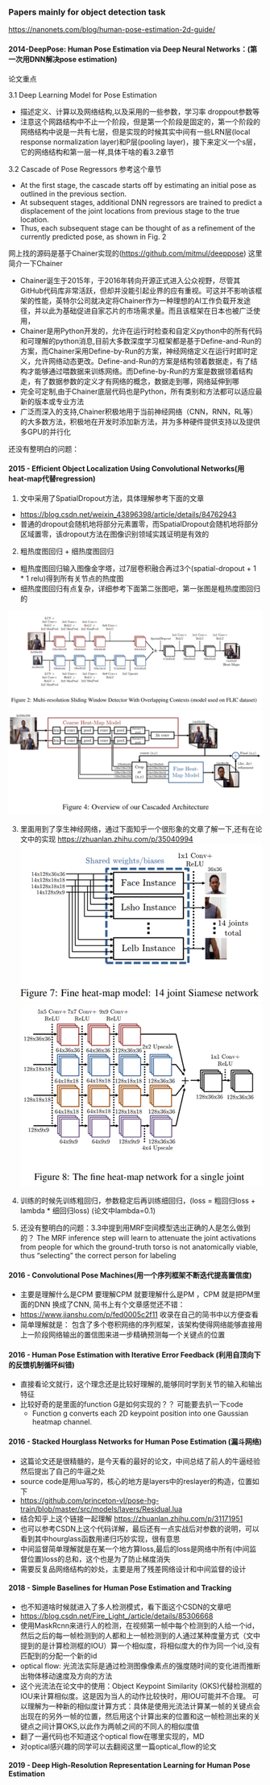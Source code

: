 ### Papers mainly for object detection task

https://nanonets.com/blog/human-pose-estimation-2d-guide/

#### 2014-DeepPose: Human Pose Estimation via Deep Neural Networks：(第一次用DNN解决pose estimation)

论文重点

3.1 Deep Learning Model for Pose Estimation 
+ 描述定义、计算以及网络结构,以及采用的一些参数，学习率 droppout参数等
+ 注意这个网路结构中不止一个阶段，但是第一个阶段是固定的，第一个阶段的网络结构中说是一共有七层，但是实现的时候其实中间有一些LRN层(local response normalization layer)和P层(pooling layer)，接下来定义一个s层，它的网络结构和第一层一样,具体干啥的看3.2章节

3.2 Cascade of Pose Regressors 参考这个章节
+ At the first stage, the cascade starts off by estimating an initial pose as outlined in the previous section. 
+ At subsequent stages, additional DNN regressors are trained to predict a displacement of the joint locations from previous stage to the true location. 
+ Thus, each subsequent stage can be thought of as a refinement of the currently predicted pose, as shown in Fig. 2

网上找的源码是基于Chainer实现的(https://github.com/mitmul/deeppose)
这里简介一下Chainer
+ Chainer诞生于2015年，于2016年转向开源正式进入公众视野，尽管其GitHub代码库非常活跃，但却并没能引起业界的应有重视。可这并不影响该框架的性能，英特尔公司就决定将Chainer作为一种理想的AI工作负载开发途径，并以此为基础促进自家芯片的市场需求量。而且该框架在日本也被广泛使用，
+ Chainer是用Python开发的，允许在运行时检查和自定义python中的所有代码和可理解的python消息,目前大多数深度学习框架都是基于Define-and-Run的方案，而Chainer采用Define-by-Run的方案，神经网络定义在运行时即时定义，允许网络动态更改。Define-and-Run的方案是结构领着数据走，有了结构才能够通过喂数据来训练网络。而Define-by-Run的方案是数据领着结构走，有了数据参数的定义才有网络的概念，数据走到哪，网络延伸到哪
+ 完全可定制,由于Chainer底层代码也是Python，所有类别和方法都可以适应最新的版本或专业方法
+ 广泛而深入的支持,Chainer积极地用于当前神经网络（CNN，RNN，RL等）的大多数方法，积极地在开发时添加新方法，并为多种硬件提供支持以及提供多GPU的并行化

还没有整明白的问题：

#### 2015 - Efficient Object Localization Using Convolutional Networks(用heat-map代替regression)

1. 文中采用了SpatialDropout方法，具体理解参考下面的文章
+ https://blog.csdn.net/weixin_43896398/article/details/84762943
+ 普通的dropout会随机地将部分元素置零，而SpatialDropout会随机地将部分区域置零，该dropout方法在图像识别领域实践证明是有效的
2. 粗热度图回归 + 细热度图回归
+ 粗热度图回归输入图像金字塔，过7层卷积融合再过3个(spatial-dropout + 1 * 1 relu)得到所有关节点的热度图
+ 细热度图回归有点复杂，详细参考下面第二张图吧，第一张图是粗热度图回归的

![1](https://github.com/Malvtrics/Papers/blob/master/Object%20Detection/coarse%20heat-map%20regression%20model.png)
![2](https://github.com/Malvtrics/Papers/blob/master/Object%20Detection/plus%20fine%20heat-map%20regression%20model.png)

3. 里面用到了孪生神经网络，通过下面知乎一个很形象的文章了解一下,还有在论文中的实现
https://zhuanlan.zhihu.com/p/35040994
![3](https://github.com/Malvtrics/Papers/blob/master/Object%20Detection/Siamese%20network.png)
![4](https://github.com/Malvtrics/Papers/blob/master/Object%20Detection/fine%20heat-map%20network%20for%20a%20single%20joint.png)

4. 训练的时候先训练粗回归，参数稳定后再训练细回归，(loss = 粗回归loss + lambda * 细回归loss) (论文中lambda=0.1)

5. 还没有整明白的问题：3.3中提到用MRF空间模型选出正确的人是怎么做到的？
The MRF inference step will learn to attenuate the joint activations from people for which the ground-truth torso is not anatomically viable, thus “selecting” the correct person for labeling

#### 2016 - Convolutional Pose Machines(用一个序列框架不断迭代提高置信度)

+ 主要是理解什么是CPM 要理解CPM 就要理解什么是PM ，CPM 就是把PM里面的DNN 换成了CNN, 简书上有个文章感觉还不错：
+ https://www.jianshu.com/p/fed0005c2f11  收录在自己的简书中以方便查看
+ 简单理解就是： 包含了多个卷积网络的序列框架，该架构使得网络能够直接用上一阶段网络输出的置信图来进一步精确预测每一个关键点的位置

#### 2016 - Human Pose Estimation with Iterative Error Feedback (利用自顶向下的反馈机制循环纠错)

+ 直接看论文就行，这个理念还是比较好理解的,能够同时学到关节的输入和输出特征
+ 比较好奇的是里面的function G是如何实现的？？ 可能要去扒一下code
  + Function g converts each 2D keypoint position into one Gaussian heatmap channel.

#### 2016 - Stacked Hourglass Networks for Human Pose Estimation (漏斗网络)

+ 这篇论文还是很精髓的，是今天看的最好的论文，中间总结了前人的牛逼经验然后提出了自己的牛逼之处
+ source code是用lua写的，核心的地方是layers中的reslayer的构造，位置如下 
+ https://github.com/princeton-vl/pose-hg-train/blob/master/src/models/layers/Residual.lua
+ 结合知乎上这个链接一起理解 https://zhuanlan.zhihu.com/p/31171951
+ 也可以参考CSDN上这个代码详解，最后还有一点实战后对参数的说明，可以看到其中hourglass函数用递归巧妙实现，很有意思
+ 中间监督简单理解就是在某一个地方算loss,最后的loss是网络中所有(中间监督位置)loss的总和，这个也是为了防止梯度消失
+ 需要反复品网络结构的妙处，主要是用了残差网络设计和中间监督的设计

#### 2018 - Simple Baselines for Human Pose Estimation and Tracking

+ 也不知道啥时候就进入了多人检测模式，看下面这个CSDN的文章吧
+ https://blog.csdn.net/Fire_Light_/article/details/85306668
+ 使用MaskRcnn来进行人的检测，在视频第一帧中每个检测到的人给一个id，然后之后的每一帧检测到的人都和上一帧检测到的人通过某种度量方式（文中提到的是计算检测框的IOU）算一个相似度，将相似度大的作为同一个id,没有匹配到的分配一个新的id
+ optical flow: 光流法实际是通过检测图像像素点的强度随时间的变化进而推断出物体移动速度及方向的方法
+ 这个光流法在论文中的使用：Object Keypoint Similarity (OKS)代替检测框的IOU来计算相似度。这是因为当人的动作比较快时，用IOU可能并不合理。
可以理解为一种新的相似度计算方式：具体是使用光流法计算某一帧的关键点会出现在的另外一帧的位置，然后用这个计算出来的位置和这一帧检测出来的关键点之间计算OKS,以此作为两帧之间的不同人的相似度值
+ 翻了一遍代码也不知道这个optical flow在哪里实现的，MD
+ 对optical感兴趣的同学可以去翻阅这里一篇optical_flow的论文

#### 2019 - Deep High-Resolution Representation Learning for Human Pose Estimation



